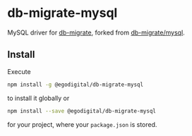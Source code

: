 # db-migrate-mysql 

MySQL driver for [db-migrate](https://github.com/db-migrate/node-db-migrate), forked from [db-migrate/mysql](https://github.com/db-migrate/mysql).

## Install

Execute

```bash
npm install -g @egodigital/db-migrate-mysql
```

to install it globally or

```bash
npm install --save @egodigital/db-migrate-mysql
```

for your project, where your `package.json` is stored.

